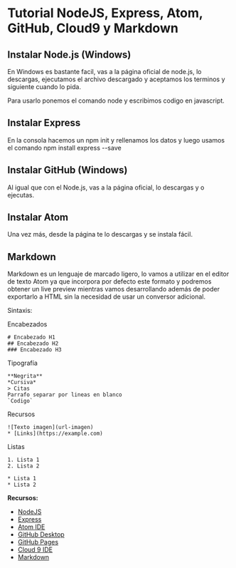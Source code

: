 Tutorial NodeJS, Express, Atom, GitHub, Cloud9 y Markdown
======================================================

Instalar Node.js (Windows)
-----------
En Windows es bastante facil, vas a la página oficial de node.js, lo descargas, ejecutamos el archivo descargado y aceptamos los terminos y siguiente cuando lo pida.

Para usarlo ponemos el comando node y escribimos codigo en javascript.

Instalar Express
-----------
En la consola hacemos un npm init y rellenamos los datos y luego usamos el comando npm install express --save

Instalar GitHub (Windows)
-----------
Al igual que con el Node.js, vas a la página oficial, lo descargas y o ejecutas.

Instalar Atom
-----------
Una vez más, desde la página te lo descargas y se instala fácil.

## Markdown

Markdown es un lenguaje de marcado ligero, lo vamos a utilizar en el editor de texto Atom ya que incorpora por defecto este formato y podremos obtener un live preview mientras vamos desarrollando además de poder exportarlo a HTML sin la necesidad de usar un conversor adicional.

Sintaxis:


Encabezados
```
# Encabezado H1
## Encabezado H2
### Encabezado H3
```
Tipografía
```
**Negrita**
*Cursiva*
> Citas
Parrafo separar por lineas en blanco
`Codigo`
```
Recursos
```
![Texto imagen](url-imagen)
* [Links](https://example.com)
```
Listas
```
1. Lista 1
2. Lista 2

* Lista 1
* Lista 2
```

**Recursos:**

* [NodeJS](https://nodejs.org)
* [Express](http://expressjs.com)
* [Atom IDE](https://atom.io)
* [GitHub Desktop](https://desktop.github.com)
* [GitHub Pages](https://pages.github.com/)
* [Cloud 9 IDE](https://c9.io)
* [Markdown](http://daringfireball.net/projects/markdown/)